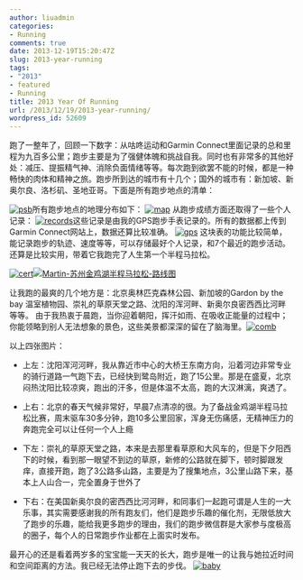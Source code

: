 ```yaml
---
author: liuadmin
categories:
- Running
comments: true
date: 2013-12-19T15:20:47Z
slug: 2013-year-running
tags:
- "2013"
- featured
- Running
title: 2013 Year Of Running
url: /2013/12/19/2013-year-running/
wordpress_id: 52609
---
```


跑了一整年了，回顾一下数字：从咕咚运动和Garmin Connect里面记录的总和里程为九百多公里；跑步主要是为了强健体魄和挑战自我。同时也有非常多的其他好处：减压、提振精气神、消除负面情绪等等。每次跑到欲罢不能的时候，都是一种畅快的肉体和精神之旅。跑步所到达的城市有十几个；国外的城市有：新加坡、新奥尔良、洛杉矶、圣地亚哥。下面是所有跑步地点的清单：

 <!--more-->

[![psb](http://7bv9gn.com1.z0.glb.clouddn.com/wp-content/uploads/2013/12/psb.png)](http://7bv9gn.com1.z0.glb.clouddn.com/wp-content/uploads/2013/12/psb.png)所有跑步地点的地理分布如下： [![map](http://7bv9gn.com1.z0.glb.clouddn.com/wp-content/uploads/2013/12/map-300x186.png)](http://7bv9gn.com1.z0.glb.clouddn.com/wp-content/uploads/2013/12/map.png) 从跑步成绩方面还取得了一些个人记录： [![records](http://7bv9gn.com1.z0.glb.clouddn.com/wp-content/uploads/2013/12/records.png)](http://7bv9gn.com1.z0.glb.clouddn.com/wp-content/uploads/2013/12/records.png)这些记录是由我的GPS跑步手表记录的。所有的数据都上传到Garmin Connect网站上，数据还算比较准确。 [![gps](http://7bv9gn.com1.z0.glb.clouddn.com/wp-content/uploads/2013/12/gps-261x300.jpeg)](http://7bv9gn.com1.z0.glb.clouddn.com/wp-content/uploads/2013/12/gps.jpeg) 这块表的功能比较简单，能记录跑步的轨迹、速度等等，可以存储最好个人记录，和7个最近的跑步活动。还算是比较实用，带着它我跑完了人生第一个半程马拉松。

[![cert](http://7bv9gn.com1.z0.glb.clouddn.com/wp-content/uploads/2013/12/cert.jpeg)](http://7bv9gn.com1.z0.glb.clouddn.com/wp-content/uploads/2013/12/cert.jpeg)[![Martin-苏州金鸡湖半程马拉松-路线图](http://7bv9gn.com1.z0.glb.clouddn.com/wp-content/uploads/2013/12/Martin-苏州金鸡湖半程马拉松-路线图.jpg)](http://7bv9gn.com1.z0.glb.clouddn.com/wp-content/uploads/2013/12/Martin-苏州金鸡湖半程马拉松-路线图.jpg)

让我跑的最爽的几个地方是：北京奥林匹克森林公园、新加坡的Gardon by the bay 温室植物园、崇礼的草原天堂之路、沈阳的浑河畔、新奥尔良密西西比河畔等等。 由于我热衷于晨跑，当你迎着朝阳，挥汗如雨、在吸收正能量的过程中；你能领略到别人无法想象的景色，这些美景都深深的留在了脑海里。[![comb](http://7bv9gn.com1.z0.glb.clouddn.com/wp-content/uploads/2013/12/comb.jpeg)](http://7bv9gn.com1.z0.glb.clouddn.com/wp-content/uploads/2013/12/comb.jpeg)



以上四张图片：



	
  * 上左：沈阳浑河河畔，我从靠近市中心的大桥王东南方向，沿着河边非常专业的骑行道路一气跑下去，已经快到鹭岛附近，跑了15公里。那是在盛夏，北京闷热沈阳比较凉爽，跑出的汗多，但是体温不太高，跑的大汉淋漓，爽透了。

	
  * 上右：北京的春天气候非常好，早晨7点清凉的很。为了备战金鸡湖半程马拉松比赛，周末驱车30多分钟，跑10多公里回家，浑身无伤痛感，无精神压力的奔跑完全可以让任何一个人上瘾

	
  * 下左：崇礼的草原天堂之路，本来是去那里看草原和大风车的，但是下夕阳西下的时候，看到那一眼望不到边的草原，新修的公路就在脚下，顿时脚跟发痒，直接开跑，跑了3公路多山路，主要是为了搜集地点，3公里山路下来，基本上人山合一，完全置身于世外了

	
  * 下右：在美国新奥尔良的密西西比河河畔，和同事们一起跑可谓是人生的一大乐事，其实需要感谢我的所有跑友们，他们是跑步乐趣的催化剂，无限低放大了跑步的乐趣，能给我更多跑步的理由，我们的跑步微信群是大家参与度极高的圈子，每个人的日常跑步作业都在上面实时发布。


最开心的还是看着两岁多的宝宝能一天天的长大，跑步是唯一的让我与她拉近时间和空间距离的方法。我已经无法停止跑下去的步伐。 [![baby](http://7bv9gn.com1.z0.glb.clouddn.com/wp-content/uploads/2013/12/baby.jpeg)](http://7bv9gn.com1.z0.glb.clouddn.com/wp-content/uploads/2013/12/baby.jpeg)
